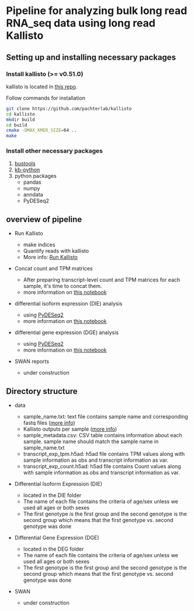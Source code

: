 # Pipeline for analyzing bulk long read RNA_seq data using long read Kallisto

## Setting up and installing necessary packages

### Install kallisto (>= v0.51.0)

kallisto is located in [this repo](https://github.com/pachterlab/kallisto).

Follow commands for installation

```bash
git clone https://github.com/pachterlab/kallisto
cd kallisto
mkdir build
cd build
cmake -DMAX_KMER_SIZE=64 ..
make 
```
### Install other necessary packages

1. [bustools](https://github.com/BUStools/bustools?tab=readme-ov-file#installation)
2. [kb-python](https://github.com/pachterlab/kb_python?tab=readme-ov-file#installation)
3. python packages
    - pandas
    - numpy
    - anndata
    - PyDESeq2

## overview of pipeline

- Run Kallisto
    - make indices
    - Quantify reads with kallisto
    - More info: [Run Kallisto](kallisto-lr.md)

- Concat count and TPM matrices
    - After preparing transcript-level count and TPM matrices for each sample, it's time to concat them.
    - more information on [this notebook](analysis_pipeline.ipynb)

- differential isoform expression (DIE) analysis
    - using [PyDESeq2](https://pydeseq2.readthedocs.io/en/latest/)
    - more information on [this notebook](analysis_pipeline.ipynb)

- differential gene expression (DGE) analysis
    - using [PyDESeq2](https://pydeseq2.readthedocs.io/en/latest/)
    - more information on [this notebook](analysis_pipeline.ipynb)

- SWAN reports
    - under construction

## Directory structure

- data
    - sample_name.txt: text file contains sample name and corresponding fastq files ([more info](kallisto-lr.md))
    - Kallisto outputs per sample ([more info](kallisto-lr.md))
    - sample_metadata.csv: CSV table contains information about each sample. sample name should match the sample name in sample_name.txt
    - transcript_exp_tpm.h5ad: h5ad file contains TPM values along with sample information as obs and transcript information as var.
    - transcript_exp_count.h5ad: h5ad file contains Count values along with sample information as obs and transcript information as var.
    
- Differential Isoform Expression (DIE)
    - located in the DIE folder
    - The name of each file contains the criteria of age/sex unless we used all ages or both sexes
    - The first genotype is the first group and the second genotype is the second group which means that the first genotype vs. second genotype was done
 
- Differential Gene Expression (DGE)
    - located in the DEG folder
    - The name of each file contains the criteria of age/sex unless we used all ages or both sexes
    - The first genotype is the first group and the second genotype is the second group which means that the first genotype vs. second genotype was done
    
- SWAN
    - under construction
